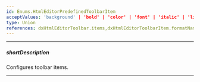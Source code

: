 ```yaml
---
id: Enums.HtmlEditorPredefinedToolbarItem
acceptValues: 'background' | 'bold' | 'color' | 'font' | 'italic' | 'link' | 'image' | 'size' | 'strike' | 'subscript' | 'superscript' | 'underline' | 'blockquote' | 'header' | 'increaseIndent' | 'decreaseIndent' | 'orderedList' | 'bulletList' | 'alignLeft' | 'alignCenter' | 'alignRight' | 'alignJustify' | 'codeBlock' | 'variable' | 'separator' | 'undo' | 'redo' | 'clear' | 'cellProperties' | 'tableProperties' | 'insertTable' | 'insertHeaderRow' | 'insertRowAbove' | 'insertRowBelow' | 'insertColumnLeft' | 'insertColumnRight' | 'deleteColumn' | 'deleteRow' | 'deleteTable'
type: Union
references: dxHtmlEditorToolbar.items,dxHtmlEditorToolbarItem.formatName,dxHtmlEditorToolbarItem.name
---
```

---
##### shortDescription
Configures toolbar items.

---
